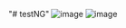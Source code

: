 "# testNG" 
![image](https://github.com/user-attachments/assets/f28de2b8-e632-4b47-836a-7ba477180fa6)
![image](https://github.com/user-attachments/assets/bd4e15d2-f4f1-45a1-996e-823f513e4086)

